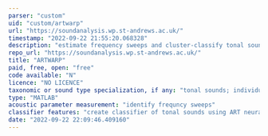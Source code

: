```yaml
---
parser: "custom"
uid: "custom/artwarp"
url: "https://soundanalysis.wp.st-andrews.ac.uk/"
timestamp: "2022-09-22 21:55:20.068328"
description: "estimate frequency sweeps and cluster-classify tonal sounds"
repo_url: "https://soundanalysis.wp.st-andrews.ac.uk/"
title: "ARTWARP"
paid, free, open: "free"
code available: "N"
licence: "NO LICENCE"
taxonomic or sound type specialization, if any: "tonal sounds; individual animal recognition"
type: "MATLAB"
acoustic parameter measurement: "identify frequncy sweeps"
classifier features: "create classifier of tonal sounds using ART neural network"
date: "2022-09-22 22:09:46.409160"
---
```

